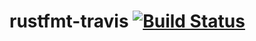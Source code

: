 # rustfmt-travis [![Build Status](https://api.travis-ci.org/davidalber/rustfmt-travis.svg)](https://travis-ci.org/davidalber/rustfmt-travis)
